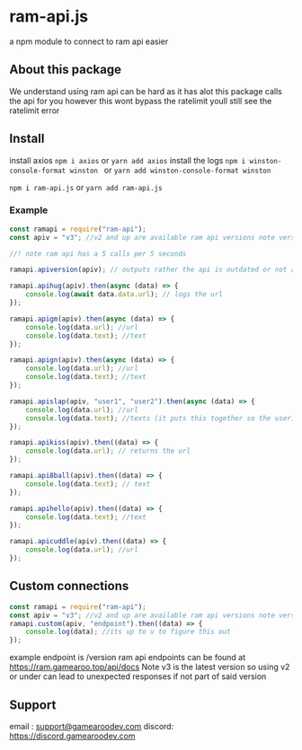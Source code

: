# ram-api.js

a npm module to connect to ram api easier

## About this package

We understand using ram api can be hard as it has alot this package calls the api for you however this wont bypass the ratelimit youll still see the ratelimit error

## Install

install axios `npm i axios` or `yarn add axios`
install the logs `npm i winston-console-format winston ` or `yarn add winston-console-format winston `

`npm i ram-api.js` or `yarn add ram-api.js`

### Example

```javascript
const ramapi = require("ram-api");
const apiv = "v3"; //v2 and up are available ram api versions note versions

//! note ram api has a 5 calls per 5 seconds

ramapi.apiversion(apiv); // outputs rather the api is outdated or not also this console logs for you

ramapi.apihug(apiv).then(async (data) => {
	console.log(await data.data.url); // logs the url
});

ramapi.apigm(apiv).then(async (data) => {
	console.log(data.url); //url
	console.log(data.text); //text
});

ramapi.apign(apiv).then(async (data) => {
	console.log(data.url); //url
	console.log(data.text); //text
});

ramapi.apislap(apiv, "user1", "user2").then(async (data) => {
	console.log(data.url); //url
	console.log(data.text); //texts (it puts this together so the user1 and user2 would be needed)
});

ramapi.apikiss(apiv).then((data) => {
	console.log(data.url); // returns the url
});

ramapi.api8ball(apiv).then((data) => {
	console.log(data.text); // text
});

ramapi.apihello(apiv).then((data) => {
	console.log(data.text); //text
});

ramapi.apicuddle(apiv).then((data) => {
	console.log(data.url); //url
});
```

## Custom connections

```javascript
const ramapi = require("ram-api");
const apiv = "v3"; //v2 and up are available ram api versions note versions
ramapi.custom(apiv, "endpoint").then((data) => {
	console.log(data); //its up to u to figure this out
});
```

example endpoint is /version
ram api endpoints can be found at https://ram.gamearoo.top/api/docs
Note v3 is the latest version so using v2 or under can lead to unexpected responses if not part of said version

## Support

email : support@gamearoodev.com
discord: https://discord.gamearoodev.com
